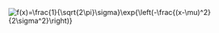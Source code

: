<img src="https://latex.codecogs.com/svg.latex?f(x)=\frac{1}{\sqrt{2\pi}\sigma}\exp{\left(-\frac{(x-\mu)^2}{2\sigma^2}\right)}" title="f(x)=\frac{1}{\sqrt{2\pi}\sigma}\exp{\left(-\frac{(x-\mu)^2}{2\sigma^2}\right)}" />